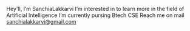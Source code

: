  Hey'll, I’m SanchiaLakkarvi
 I’m interested in to learn more in the field of Artificial Intelligence
 I’m currently pursing Btech CSE
 Reach me on mail sanchialakkarvi@gmail.com

<!---
SanchiaLakkarvi/SanchiaLakkarvi is a ✨ special ✨ repository because its `README.md` (this file) appears on your GitHub profile.
You can click the Preview link to take a look at your changes.
--->
